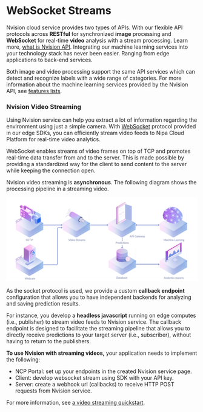 # WebSocket Streams

Nvision cloud service provides two types of APIs. With our flexible API protocols across **RESTful** for synchronized **image** processing and **WebSocket** for real-time **video** analysis with a stream processing. Learn more, [what is Nvision API](https://docs.nipa.cloud/knowledge-base/what-is-nvision-api/). Integrating our machine learning services into your technology stack has never been easier. Ranging from edge applications to back-end services.

Both image and video processing support the same API services which can detect and recognize labels with a wide range of categories. For more information about the machine learning services provided by the Nvision API, see [features lists](https://docs.nipa.cloud/knowledge-base/how-it-works/).

### Nvision Video Streaming

Using Nvision service can help you extract a lot of information regarding the environment using just a simple camera. With [WebSocket](https://en.wikipedia.org/wiki/WebSocket) protocol provided in our edge SDKs, you can efficiently stream video feeds to Nipa Cloud Platform for real-time video analytics.

WebSocket enables streams of video frames on top of TCP and promotes real-time data transfer from and to the server. This is made possible by providing a standardized way for the client to send content to the server while keeping the connection open. 

Nvision video streaming is **asynchronous**. The following diagram shows the processing pipeline in a streaming video.

![](../.gitbook/assets/nvision-pic-nn2.png)

As the socket protocol is used, we provide a custom **callback endpoint** configuration that allows you to have independent backends for analyzing and saving prediction results.

For instance, you develop a **headless javascript** running on edge computes \(i.e., publisher\) to stream video feeds to Nvision service. The callback endpoint is designed to facilitate the streaming pipeline that allows you to directly receive predictions to your target server \(i.e., subscriber\), without having to return to the publishers.

**To use Nvision with streaming videos,** your application needs to implement the following:

* NCP Portal: set up your endpoints in the created Nvision service page.
* Client: develop websocket stream using SDK with your API key.
* Server: create a webhook url \(callbacks\) to receive HTTP POST requests from Nvision service.

For more information, see [a video streaming quickstart](https://docs.nipa.cloud/article-categories/quickstarts/).

